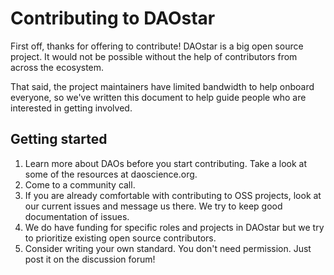 # Contributing to DAOstar

First off, thanks for offering to contribute! DAOstar is a big open source project. It would not be possible without the help of contributors from across the ecosystem. 

That said, the project maintainers have limited bandwidth to help onboard everyone, so we've written this document to help guide people who are interested in getting involved.

## Getting started

1. Learn more about DAOs before you start contributing. Take a look at some of the resources at daoscience.org.
2. Come to a community call.
3. If you are already comfortable with contributing to OSS projects, look at our current issues and message us there. We try to keep good documentation of issues. 
4. We do have funding for specific roles and projects in DAOstar but we try to prioritize existing open source contributors.
5. Consider writing your own standard. You don't need permission. Just post it on the discussion forum!

